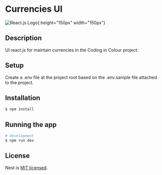 # Currencies UI

![React.js Logo](https://upload.wikimedia.org/wikipedia/commons/a/a7/React-icon.svg){:height="150px" width="150px"}

## Description
UI react.js for maintain currencies in the Coding in Colour project.

## Setup
Create a .env file at the project root based on the .env.sample file attached to the project.


## Installation

```bash
$ npm install
```

## Running the app

```bash
# development
$ npm run dev
```


## License

Nest is [MIT licensed](LICENSE).
